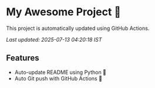# My Awesome Project 🚀

This project is automatically updated using GitHub Actions.

_Last updated: 2025-07-13 04:20:18 IST_

## Features
- Auto-update README using Python 🐍
- Auto Git push with GitHub Actions 🤖
